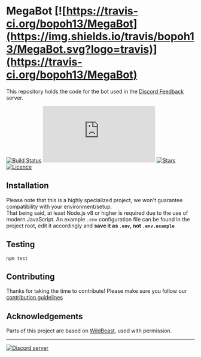 # MegaBot [![https://travis-ci.org/bopoh13/MegaBot](https://img.shields.io/travis/bopoh13/MegaBot.svg?logo=travis)](https://travis-ci.org/bopoh13/MegaBot)
This repository holds the code for the bot used in the [Discord Feedback](https://discord.gg/discord-feedback) server.

[![Build Status](https://travis-ci.org/bopoh13/essence.discordjs.bot.svg?logo=travis&branch=master)](https://travis-ci.org/bopoh13/essence.discordjs.bot)
[![Dependency version](https://img.shields.io/github/package-json/dependency-version/bopoh13/essence.discordjs.bot/discord.js)](../..network/dependencies)
[![Stars](https://img.shields.io/github/stars/bopoh13/essence.discordjs.bot.svg)](../../stargazers)
[![Licence](https://img.shields.io/github/license/bopoh13/essence.discordjs.bot "")](./LICENSE.md)

## Installation
Please note that this is a highly specialized project, we won't guarantee compatibility with your environment/setup.    
That being said, at least Node.js v8 or higher is required due to the use of modern JavaScript. An example `.env` configuration file can be found in the project root, edit it accordingly and **save it as `.env`, not `.env.example`**

## Testing
```
npm test
```

## Contributing
Thanks for taking the time to contribute! Please make sure you follow our [contribution guidelines](https://github.com/Dougley/MBv2/blob/master/.github/CONTRIBUTING.md)

## Acknowledgements
Parts of this project are based on [WildBeast](https://github.com/TheSharks/WildBeast), used with permission.

----
<div>
  <div style="margin-left:auto;margin-right:auto;">
    <a href="https://discord.gg/discord-feedback"><img src="https://discordapp.com/api/guilds/268811439588900865/widget.png?style=banner3" alt="Discord server"></a>
  </div>
</div>
